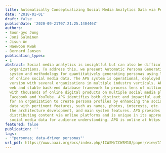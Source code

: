 ```yaml
---
title: Automatically Conceptualizing Social Media Analytics Data via Personas
date: '2018-01-01'
draft: false
publishDate: '2020-09-21T07:21:25.140446Z'
authors:
- Soon-gyo Jung
- Joni Salminen
- Jisun An
- Haewoon Kwak
- Bernard Jansen
publication_types:
- 1
abstract: Social media analytics is insightful but can also be difficult to use within
  organizations. To address this, we present Automatic Persona Generation (APG), a
  system and methodology for quantitatively generating personas using large amounts
  of online social media data. The APG system is operational, deployed in a pilot
  version with several organizations in multiple industry verticals. APG uses a robust
  web and stable back-end database framework to process tens of millions of user interactions
  with thousands of online digital products on multiple social media platforms, including
  Facebook and YouTube. APG identifies both distinct and impactful audience segments
  for an organization to create persona profiles by enhancing the social media analytics
  data with pertinent features, such as names, photos, interests, etc. We demonstrate
  the architecture development, and main system features. APG provides value for organizations
  distributing content via online platforms and is unique in its approach to leveraging
  social media data for audience understanding. APG is online at https://persona.qcri.org.
featured: false
publication: ''
tags:
- '"personas; data-driven personas"'
url_pdf: https://www.aaai.org/ocs/index.php/ICWSM/ICWSM18/paper/view/17810
---
```


